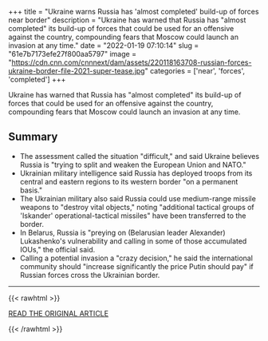 +++
title = "Ukraine warns Russia has 'almost completed' build-up of forces near border"
description = "Ukraine has warned that Russia has \"almost completed\" its build-up of forces that could be used for an offensive against the country, compounding fears that Moscow could launch an invasion at any time."
date = "2022-01-19 07:10:14"
slug = "61e7b7173efe27f800aa5797"
image = "https://cdn.cnn.com/cnnnext/dam/assets/220118163708-russian-forces-ukraine-border-file-2021-super-tease.jpg"
categories = ['near', 'forces', 'completed']
+++

Ukraine has warned that Russia has \"almost completed\" its build-up of forces that could be used for an offensive against the country, compounding fears that Moscow could launch an invasion at any time.

## Summary

- The assessment called the situation "difficult," and said Ukraine believes Russia is "trying to split and weaken the European Union and NATO."
- Ukrainian military intelligence said Russia has deployed troops from its central and eastern regions to its western border "on a permanent basis."
- The Ukrainian military also said Russia could use medium-range missile weapons to "destroy vital objects," noting "additional tactical groups of 'Iskander' operational-tactical missiles" have been transferred to the border.
- In Belarus, Russia is "preying on (Belarusian leader Alexander) Lukashenko's vulnerability and calling in some of those accumulated IOUs," the official said.
- Calling a potential invasion a "crazy decision," he said the international community should "increase significantly the price Putin should pay" if Russian forces cross the Ukrainian border.

---

{{< rawhtml >}}
  <p class="article-category">
    <a target="_blank" href="https://edition.cnn.com/2022/01/18/europe/ukraine-intelligence-russia-military-build-up-intl/index.html">READ THE ORIGINAL ARTICLE</a>
  </p>
{{< /rawhtml >}}
